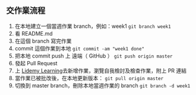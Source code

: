 ## 交作業流程

1. 在本地建立一個當週作業 branch，例如：week1
`git branch week1`
2. 看 README.md
3. 在這個 branch 寫完作業
4. commit 這個作業到本地
`git commit -am "week1 done"`
5. 把本地 commit push 上 遠端（ GitHub ）
`git push origin master`
6. 發起 Pull Request
7. 上 [Lidemy Learning](https://learning.lidemy.com/homeworks)去新增作業，瀏覽自我檢討及檢查作業，附上 PR 連結
8. 當作業已被批改後，在本地更新版本：
`git pull origin master`
9. 切換到 master branch，刪除本地當週作業的 branch
`git branch -d week1`
